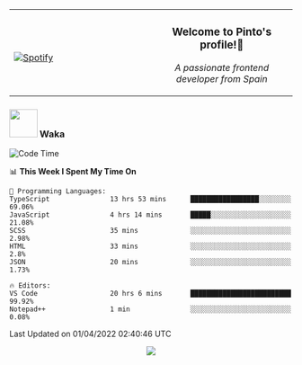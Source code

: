 <table width="100%" align="center"> 
  <tr>
  <td width="50%">
      
&nbsp; <br> [![Spotify](https://novatorem-zeta-rust.vercel.app/api/spotify)](https://open.spotify.com/user/novatorem-zeta-rust)

  </td>
  <td width="50%">
    <h3 align="center">Welcome to Pinto's profile!👋</h3>
    <p align="center"><em>A passionate frontend developer from Spain</em></p>
  </td>
  </table>

### <img src="https://media.giphy.com/media/VgCDAzcKvsR6OM0uWg/giphy.gif" width="50"> Waka

  <!--START_SECTION:waka-->
![Code Time](http://img.shields.io/badge/Code%20Time-213%20hrs%208%20mins-blue)

📊 **This Week I Spent My Time On** 

```text
💬 Programming Languages: 
TypeScript               13 hrs 53 mins      █████████████████░░░░░░░░   69.06% 
JavaScript               4 hrs 14 mins       █████░░░░░░░░░░░░░░░░░░░░   21.08% 
SCSS                     35 mins             ░░░░░░░░░░░░░░░░░░░░░░░░░   2.98% 
HTML                     33 mins             ░░░░░░░░░░░░░░░░░░░░░░░░░   2.8% 
JSON                     20 mins             ░░░░░░░░░░░░░░░░░░░░░░░░░   1.73%

🔥 Editors: 
VS Code                  20 hrs 6 mins       █████████████████████████   99.92% 
Notepad++                1 min               ░░░░░░░░░░░░░░░░░░░░░░░░░   0.08%

```


 Last Updated on 01/04/2022 02:40:46 UTC
<!--END_SECTION:waka-->

<div align="center">
<img src="https://github-readme-stats-gilt-tau.vercel.app/api/top-langs/?username=pinto-hub&layout=compact&theme=dracula" />
</div>
